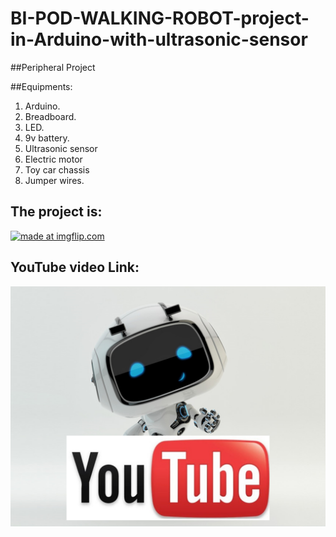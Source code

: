 # BI-POD-WALKING-ROBOT-project-in-Arduino-with-ultrasonic-sensor

##Peripheral Project

##Equipments:
1. Arduino.
2. Breadboard.
3. LED.
4. 9v battery.
5. Ultrasonic sensor
6. Electric motor
7. Toy car chassis
8. Jumper wires.


## The project is:
<a href="https://imgflip.com/gif/2nw5yz"><img src="https://i.imgflip.com/2nw5yz.gif" title="made at imgflip.com"/></a>


## YouTube video Link:
[![Car Racing Youtube video](https://github.com/Sakifneoworld/BI-POD-WALKING-ROBOT-project-in-Arduino-with-ultrasonic-sensor/blob/master/robot.png)](https://youtu.be/iNPyzFTSbRI)

